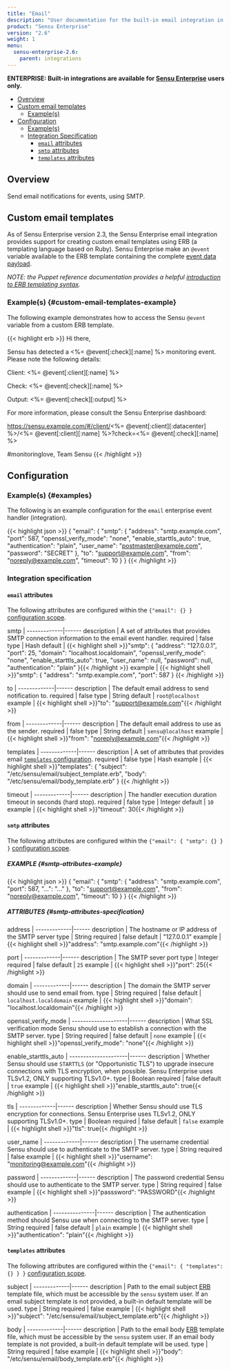 ```yaml
---
title: "Email"
description: "User documentation for the built-in email integration in Sensu Enterprise. Send email notifications for events via SMTP."
product: "Sensu Enterprise"
version: "2.6"
weight: 1
menu:
  sensu-enterprise-2.6:
    parent: integrations
---
```

**ENTERPRISE: Built-in integrations are available for [Sensu Enterprise][1]
users only.**

- [Overview](#overview)
- [Custom email templates](#custom-email-templates)
  - [Example(s)](#custom-email-templates-example)
- [Configuration](#configuration)
  - [Example(s)](#examples)
  - [Integration Specification](#integration-specification)
    - [`email` attributes](#email-attributes)
    - [`smtp` attributes](#smtp-attributes)
    - [`templates` attributes](#templates-attributes)

## Overview

Send email notifications for events, using SMTP.

## Custom email templates

As of Sensu Enterprise version 2.3, the Sensu Enterprise email integration
provides support for creating custom email templates using ERB (a templating
language based on Ruby). Sensu Enterprise make an `@event` variable available to
the ERB template containing the complete [event data payload][4].

_NOTE: the Puppet reference documentation provides a helpful [introduction to
ERB templating syntax][5]._

### Example(s) {#custom-email-templates-example}

The following example demonstrates how to access the Sensu `@event` variable from
a custom ERB template.

{{< highlight erb >}}
Hi there,

Sensu has detected a <%= @event[:check][:name] %> monitoring event.
Please note the following details:

Client: <%= @event[:client][:name] %>

Check: <%= @event[:check][:name] %>

Output: <%= @event[:check][:output] %>

For more information, please consult the Sensu Enterprise dashboard:

https://sensu.example.com/#/client/<%= @event[:client][:datacenter] %>/<%= @event[:client][:name] %>?check=<%= @event[:check][:name] %>

#monitoringlove,
Team Sensu
{{< /highlight >}}

## Configuration

### Example(s) {#examples}

The following is an example configuration for the `email` enterprise event
handler (integration).

{{< highlight json >}}
{
  "email": {
    "smtp": {
      "address": "smtp.example.com",
      "port": 587,
      "openssl_verify_mode": "none",
      "enable_starttls_auto": true,
      "authentication": "plain",
      "user_name": "postmaster@example.com",
      "password": "SECRET"
    },
    "to": "support@example.com",
    "from": "noreply@example.com",
    "timeout": 10
  }
}
{{< /highlight >}}

### Integration specification

#### `email` attributes

The following attributes are configured within the `{"email": {} }`
[configuration scope][2].

smtp         | 
-------------|------
description  | A set of attributes that provides SMTP connection information to the email event handler.
required     | false
type         | Hash
default      | {{< highlight shell >}}"smtp": {
  "address": "127.0.0.1",
  "port": 25,
  "domain": "localhost.localdomain",
  "openssl_verify_mode": "none",
  "enable_starttls_auto": true,
  "user_name": null,
  "password": null,
  "authentication": "plain"
}{{< /highlight >}}
example      |  {{< highlight shell >}}"smtp": {
  "address": "smtp.example.com",
  "port": 587
}
{{< /highlight >}}

to           | 
-------------|------
description  | The default email address to send notification to.
required     | false
type         | String
default      | `root@localhost`
example      | {{< highlight shell >}}"to": "support@example.com"{{< /highlight >}}

from         | 
-------------|------
description  | The default email address to use as the sender.
required     | false
type         | String
default      | `sensu@localhost`
example      | {{< highlight shell >}}"from": "noreply@example.com"{{< /highlight >}}

templates    | 
-------------|------
description  | A set of attributes that provides email [`templates` configuration][3].
required     | false
type         | Hash
example      | {{< highlight shell >}}"templates": {
  "subject": "/etc/sensu/email/subject_template.erb",
  "body": "/etc/sensu/email/body_template.erb"
}
{{< /highlight >}}

timeout      | 
-------------|------
description  | The handler execution duration timeout in seconds (hard stop).
required     | false
type         | Integer
default      | `10`
example      | {{< highlight shell >}}"timeout": 30{{< /highlight >}}

#### `smtp` attributes

The following attributes are configured within the `{"email": { "smtp": {} } }`
[configuration scope][2].

##### EXAMPLE {#smtp-attributes-example}

{{< highlight json >}}
{
  "email": {
    "smtp": {
      "address": "smtp.example.com",
      "port": 587,
      "...": "..."
    },
    "to": "support@example.com",
    "from": "noreply@example.com",
    "timeout": 10
  }
}
{{< /highlight >}}

##### ATTRIBUTES {#smtp-attributes-specification}

address      | 
-------------|------
description  | The hostname or IP address of the SMTP server
type         | String
required     | false
default      | "127.0.0.1"
example      | {{< highlight shell >}}"address": "smtp.example.com"{{< /highlight >}}

port         | 
-------------|------
description  | The SMTP sever port
type         | Integer
required     | false
default      | `25`
example      | {{< highlight shell >}}"port": 25{{< /highlight >}}

domain       | 
-------------|------
description  | The domain the SMTP server should use to send email from.
type         | String
required     | false
default      | `localhost.localdomain`
example      | {{< highlight shell >}}"domain": "localhost.localdomain"{{< /highlight >}}

openssl_verify_mode | 
--------------------|------
description         | What SSL verification mode Sensu should use to establish a connection with the SMTP server.
type                | String
required            | false
default             | `none`
example             | {{< highlight shell >}}"openssl_verify_mode": "none"{{< /highlight >}}

enable_starttls_auto | 
---------------------|------
description          | Whether Sensu should use `STARTTLS` (or "Opportunistic TLS") to upgrade insecure connections with TLS encryption, when possible. Sensu Enterprise uses TLSv1.2, ONLY supporting TLSv1.0+.
type                 | Boolean
required             | false
default              | `true`
example              | {{< highlight shell >}}"enable_starttls_auto": true{{< /highlight >}}

tls          | 
-------------|------
description  | Whether Sensu should use TLS encryption for connections. Sensu Enterprise uses TLSv1.2, ONLY supporting TLSv1.0+.
type         | Boolean
required     | false
default      | `false`
example      | {{< highlight shell >}}"tls": true{{< /highlight >}}

user_name    | 
-------------|------
description  | The username credential Sensu should use to authenticate to the SMTP server.
type         | String
required     | false
example      | {{< highlight shell >}}"username": "monitoring@example.com"{{< /highlight >}}

password     | 
-------------|------
description  | The password credential Sensu should use to authenticate to the SMTP server.
type         | String
required     | false
example      | {{< highlight shell >}}"passsword": "PASSWORD"{{< /highlight >}}

authentication | 
---------------|------
description    | The authentication method should Sensu use when connecting to the SMTP server.
type           | String
required       | false
default        | `plain`
example        | {{< highlight shell >}}"authentication": "plain"{{< /highlight >}}

#### `templates` attributes

The following attributes are configured within the `{"email": { "templates": {}
} }` [configuration scope][2].

subject      | 
-------------|------
description  | Path to the email subject [ERB][5] template file, which must be accessible by the `sensu` system user. If an email subject template is not provided, a built-in default template will be used.
type         | String
required     | false
example      | {{< highlight shell >}}"subject": "/etc/sensu/email/subject_template.erb"{{< /highlight >}}

body         | 
-------------|------
description  | Path to the email body [ERB][5] template file, which must be accessible by the `sensu` system user. If an email body template is not provided, a built-in default template will be used.
type         | String
required     | false
example      | {{< highlight shell >}}"body": "/etc/sensu/email/body_template.erb"{{< /highlight >}}



[?]:  #
[1]:  /sensu-enterprise
[2]:  /sensu-core/1.0/reference/configuration#configuration-scopes
[3]:  #templates-attributes
[4]:  /sensu-core/1.0/reference/events#event-data
[5]:  https://docs.puppet.com/puppet/latest/lang_template_erb.html
